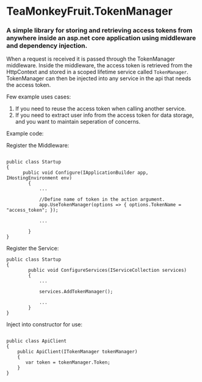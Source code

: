 # TeaMonkeyFruit.TokenManager

### A simple library for storing and retrieving access tokens from anywhere inside an asp.net core application using middleware and dependency injection.


When a request is received it is passed through the TokenManager middleware. Inside the middleware, the access token is retrieved from the HttpContext and stored in a scoped lifetime service called `TokenManager`. TokenManager can then be injected into any service in the api that needs the access token. 

Few example uses cases: 
1. If you need to reuse the access token when calling another service.
2. If you need to extract user info from the access token for data storage, and you want to maintain seperation of concerns.


Example code:

Register the Middleware:
```

public class Startup 
{
      public void Configure(IApplicationBuilder app, IHostingEnvironment env)
        {
            ...
            
            //Define name of token in the action argument.
            app.UseTokenManager(options => { options.TokenName = "access_token"; });
            
            ...

        }
}
```

Register the Service:
```
public class Startup 
{
        public void ConfigureServices(IServiceCollection services)
        {
            ...
            
            services.AddTokenManager();

            ...
        }
}
```

Inject into constructor for use:
```

public class ApiClient
{
    public ApiClient(ITokenManager tokenManager)
    {
       var token = tokenManager.Token;
    }
}

```
